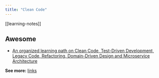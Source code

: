 ```yaml
---
title: "Clean Code"
---
```


[[learning-notes]]

## Awesome
- [An organized learning path on Clean Code, Test-Driven Development, Legacy Code, Refactoring, Domain-Driven Design and Microservice Architecture](https://github.com/joebew42/study-path)

**See more:**
[links](clean-code/links.md)
